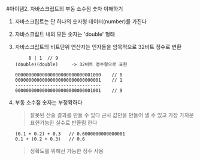 #아이템2. 자바스크립트의 부동 소수점 숫자 이해하기

1. 자바스크립트는 단 하나의 숫자형 데이터(number)를 가진다
2. 자바스크립트 내의 모든 숫자는 'double' 형태
3. 자바스크립트의 비트단위 연산자는 인자들을 암묵적으로 32비트 정수로 변환

	```
		 8 | 1  // 9 		
	(double)(double)	 -> 32비트 정수형으로 표현

	00000000000000000000000000001000	// 8
	00000000000000000000000000000001	// 1
	--------------------------------
	00000000000000000000000000001001	// 9
	```

4. 부동 소수점 숫자는 부정확하다	
	> 잘못된 산술 결과를 만들 수 있다
	> 근사 값만을 만들어 낼 수 있고 가장 가까운 표현가능한 실수로 반올림 한다	
	```
	(0.1 + 0.2) + 0.3	// 0.6000000000000001
	0.1 + (0.2 + 0.3)	// 0.6
	```						
	> 정확도를 위해선 가능한 정수 사용 





